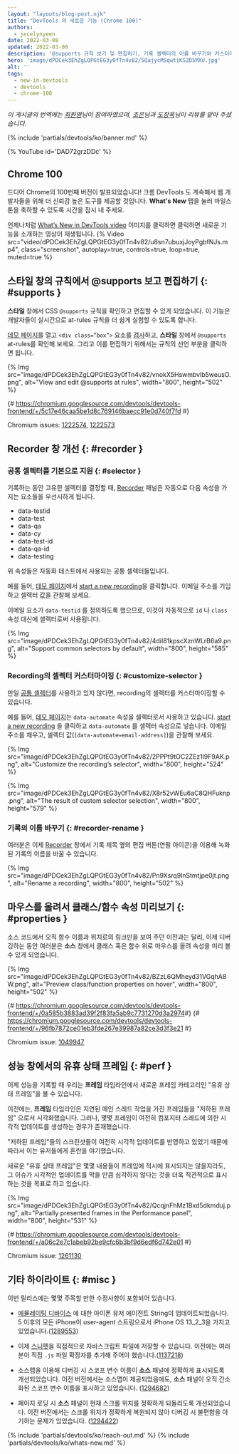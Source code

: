 ```yaml
---
layout: "layouts/blog-post.njk"
title: "DevTools 의 새로운 기능 (Chrome 100)"
authors:
  - jecelynyeen
date: 2022-03-08
updated: 2022-03-08
description: '@supports 규칙 보기 및 편집하기, 기록 셀렉터의 이름 바꾸기와 커스터마이제이션 외 기타 기능들'
hero: 'image/dPDCek3EhZgLQPGtEG3y0fTn4v82/5QajycMSqwtiKSZD5MXU.jpg'
alt: ''
tags:
  - new-in-devtools
  - devtools
  - chrome-100
---
```


*이 게시글의 번역에는 [최원영](https://www.linkedin.com/in/toruchoi)님이 참여하였으며, [조은](https://developers.google.com/community/experts/directory/profile/profile-eun-cho)님과 [도창욱](https://developers.google.com/community/experts/directory/profile/profile-changwook-doh)님이 리뷰를 맡아 주셨습니다.*

{% include 'partials/devtools/ko/banner.md' %}

{% YouTube id='DAD72grzDDc' %}

<!-- start: translation instructions -->
<!-- 1. Remove the "draft: true" tag above when submitting PR -->
<!-- 2. Provide translations under each of the English commented original content -->
<!-- 3. Translate the "description" tag above -->
<!-- 4. Translate all the <img> alt text -->
<!-- 5. Update the whats-new.md file -->
<!-- end: translation instructions -->

<!-- ## Chrome 100  {: #m100 } -->
## Chrome 100

<!-- Here’s to the 100th Chrome version! Chrome DevTools will continue to provide reliable tools for developers to build on the web. Take a moment to click around in the **What’s New** tab to celebrate the milestones. -->
드디어 Chrome의 100번째 버전이 발표되었습니다! 크롬 DevTools 도 계속해서 웹 개발자들을 위해 더 신뢰감 높은 도구를 제공할 것입니다. **What's New** 탭을 눌러 마일스톤을 축하할 수 있도록 시간을 잠시 내 주세요.

<!-- As usual, you can watch the latest [What’s New in DevTools video](https://goo.gle/devtools-youtube) by clicking on the image. -->
언제나처럼 [What’s New in DevTools video](https://goo.gle/devtools-youtube) 이미지를 클릭하면 클릭하면 새로운 기능을 소개하는 영상이 재생됩니다.
{% Video src="video/dPDCek3EhZgLQPGtEG3y0fTn4v82/u8sn7ubuxjJoyPgbfNJs.mp4", class="screenshot", autoplay=true, controls=true, loop=true, muted=true %}


<!-- ## View and edit @supports at rules in the Styles pane {: #supports } -->
## 스타일 창의 규칙에서 @supports 보고 편집하기 {: #supports }

<!-- You can now view and edit the CSS `@supports` at-rules in the **Styles** pane. These changes make it easier to experiment with the at-rules in real time. -->
**스타일** 창에서 CSS `@supports` 규칙을 확인하고 편집할 수 있게 되었습니다. 이 기능은 개발자들이 실시간으로 at-rules 규칙을 더 쉽게 실험할 수 있도록 합니다.

<!-- Open this [demo page](https://jec.fyi/demo/at-support), [inspect](/docs/devtools/dom/#inspect) the `<div class=”box”>` element, view the `@supports` at-rules in the **Styles** pane. Click on the rule’s declaration to edit it.  -->
[데모 페이지](https://jec.fyi/demo/at-support)를 열고 `<div class=”box”>` 요소를 [검사](/docs/devtools/dom/#inspect)하고, **스타일** 창에서 `@supports` at-rules를 확인해 보세요. 그리고 이를 편집하기 위해서는 규칙의 선언 부분을 클릭하면 됩니다.

{% Img src="image/dPDCek3EhZgLQPGtEG3y0fTn4v82/vnokX5Hswmbvlb5weusO.png", alt="View and edit @supports at rules", width="800", height="502" %}

{# https://chromium.googlesource.com/devtools/devtools-frontend/+/5c17e46caa5be1d8c769146baecc91e0d740f7fd #}

Chromium issues: [1222574](https://crbug.com/1222574), [1222573](https://crbug.com/1222573)


<!-- ## Recorder panel improvements {: #recorder } -->
## Recorder 창 개선 {: #recorder }

<!-- ### Support common selectors by default {: #selector } -->
### 공통 셀렉터를 기본으로 지원 {: #selector }

<!-- When determining an unique selector during recording, the [Recorder](/docs/devtools/recorder/) panel now automatically prefers elements with the following attributes: -->
기록하는 동안 고유한 셀렉터를 결정할 때, [Recorder](/docs/devtools/recorder/) 패널은 자동으로 다음 속성을 가지는 요소들을 우선시하게 됩니다.


- data-testid
- data-test
- data-qa
- data-cy
- data-test-id
- data-qa-id
- data-testing

<!-- The attributes above are common selectors used in test automation.  -->
위 속성들은 자동화 테스트에서 사용되는 공통 셀렉터들입니다.

<!-- For example, [start a new recording](/docs/devtools/recorder/#record) with this [demo page](https://jec.fyi/demo/recorder). Fill in an email address and observe the selector value. -->
예를 들어, [데모 페이지](https://jec.fyi/demo/recorder)에서 [start a new recording](/docs/devtools/recorder/#record)을 클릭합니다. 이메일 주소를 기입하고 셀렉터 값을 관찰해 보세요.

<!-- Since the email element has `data-testid` defined, it’s used as the selector automatically instead of the `id` or `class` attributes. -->
이메일 요소가 `data-testid` 를 정의하도록 했으므로, 이것이 자동적으로 `id` 나 `class` 속성 대신에 셀렉터로써 사용됩니다.

{% Img src="image/dPDCek3EhZgLQPGtEG3y0fTn4v82/4diI81kpscXznWLrB6a9.png", alt="Support common selectors by default", width="800", height="585" %}


<!-- ### Customize the recording’s selector {: #customize-selector } -->
### Recording의 셀렉터 커스터마이징 {: #customize-selector }

<!-- You can customize the selector of a recording if you are not using the [common selectors](/docs/devtools/recorder/#selector). -->

만일 [공통 셀렉터](/docs/devtools/recorder/#selector)를 사용하고 있지 않다면, recording의 셀렉터를 커스터마이징할 수 있습니다.

<!-- For example, this [demo page](https://jec.fyi/demo/recorder) uses the `data-automate` attribute as the selector. [start a new recording](/docs/devtools/recorder/#record) and enter the `data-automate` as the selector attribute. Fill in an email address and observe the selector value (`[data-automate=email-address]`). -->

예를 들어, [데모 페이지](https://jec.fyi/demo/recorder)는 `data-automate` 속성을 셀렉터로서 사용하고 있습니다. [start a new recording](/docs/devtools/recorder/#record) 을 클릭하고 `data-automate` 를 셀렉터 속성으로 넣습니다. 이메일 주소를 채우고, 셀렉터 값(`[data-automate=email-address]`)을 관찰해 보세요.

{% Img src="image/dPDCek3EhZgLQPGtEG3y0fTn4v82/2PPPt9tOC2ZEz1l9F9AK.png", alt="Customize the recording’s selector", width="800", height="524" %}

{% Img src="image/dPDCek3EhZgLQPGtEG3y0fTn4v82/X8r52vWEu6aC8QHFuknp.png", alt="The result of custom selector selection", width="800", height="579" %}


<!-- ### Rename a recording {: #recorder-rename } -->
### 기록의 이름 바꾸기 {: #recorder-rename }

<!-- You can now rename a recording in the [Recorder](/docs/devtools/recorder/) panel with the edit button (pencil icon) next to the recording’s title. -->
여러분은 이제 [Recorder](/docs/devtools/recorder/) 창에서 기록 제목 옆의 편집 버튼(연필 아이콘)을 이용해 녹화된 기록의 이름을 바꿀 수 있습니다.

{% Img src="image/dPDCek3EhZgLQPGtEG3y0fTn4v82/Pn9Xsrq9lnStmtjpe0jt.png", alt="Rename a recording", width="800", height="502" %}


<!-- ## Preview class/function properties on hover {: #properties } -->
## 마우스를 올려서 클래스/함수 속성 미리보기 {: #properties }

<!-- You can now hover over a class or function in the **Sources** panel during debugging to preview its properties. Previously, it only showed the function name and a link to its location in the source code. -->
소스 코드에서 오직 함수 이름과 위치로의 링크만을 보여 주던 이전과는 달리, 이제 디버깅하는 동안 여러분은 **소스** 창에서 클래스 혹은 함수 위로 마우스를 올려 속성을 미리 볼 수 있게 되었습니다.

{% Img src="image/dPDCek3EhZgLQPGtEG3y0fTn4v82/BZzL6QMheyd31VGqhA8W.png", alt="Preview class/function properties on hover", width="800", height="502" %}

{# https://chromium.googlesource.com/devtools/devtools-frontend/+/0a585b3883ad39f2f83fa5ab9c7731270d3a2974 ​#}
{# https://chromium.googlesource.com/devtools/devtools-frontend/+/96fb7872ce01eb3fde267e39987a82ce3d3f3e21 #}

Chromium issue: [1049947](https://crbug.com/1049947)


<!-- ## Partially presented frames in the Performance panel {: #perf } -->
## 성능 창에서의 유휴 상태 프레임 {: #perf }

<!-- Performance recording now displays a new frame category "Partially presented frames" in the **Frames** timeline.  -->
이제 성능을 기록할 때 우리는 **프레임** 타임라인에서 새로운 프레임 카테고리인 "유휴 상태 프레임"을 볼 수 있습니다.

<!-- Previously, the **Frames** timeline visualizes any frames with delayed main-thread work as "dropped frames". However, there are cases where some frames may still produce visual updates (e.g. scrolling) driven by the compositor thread. -->
이전에는, **프레임** 타임라인은 지연된 메인 스레드 작업을 가진 프레임들을 "저하된 프레임" 으로서 시각화했습니다. 그러나, 몇몇 프레임이 여전히 컴포지터 스레드에 의한 시각적 업데이트를 생성하는 경우가 존재했습니다.

<!-- This leads to user confusion because the screenshots of these “Dropped frames” are still reflecting visual updates.  -->
"저하된 프레임"들의 스크린샷들이 여전히 시각적 업데이트를 반영하고 있었기 때문에 따라서 이는 유저들에게 혼란을 야기했습니다.

<!-- The new "Partially presented frames" aims to indicate more intuitively that although some content is not presented timely in the frame, but the issue is not so severe as to block visual updates altogether. -->
새로운 "유휴 상태 프레임"은 몇몇 내용들이 프레임에 적시에 표시되지는 않을지라도, 그 이슈가 시각적인 업데이트를 막을 만큼 심각하지 않다는 것을 더욱 직관적으로 표시하는 것을 목표로 하고 있습니다.

{% Img src="image/dPDCek3EhZgLQPGtEG3y0fTn4v82/QcqjnFhMz1Bxd5dkmduj.png", alt="Partially presented frames in the Performance panel", width="800", height="531" %}

{# https://chromium.googlesource.com/devtools/devtools-frontend/+/a06c2e7c1abeb92be9cfc6b3bf9d6edf6d742e01 #}

Chromium issue: [1261130](https://crbug.com/1261130)


<!-- ## Miscellaneous highlights {: #misc } -->
## 기타 하이라이트 {: #misc }

<!-- These are some noteworthy fixes in this release: -->
이번 릴리스에는 몇몇 주목할 만한 수정사항이 포함되어 있습니다.

<!-- - Updated iPhone user agent strings for [emulated devices](/docs/devtools/device-mode/#device). All iPhone versions after 5 have a user-agent string with iPhone OS 13_2_3. ([1289553](https://crbug.com/1289553)) -->
- [에뮬레이팅 디바이스](/docs/devtools/device-mode/#device) 에 대한 아이폰 유저 에이전트 String이 업데이트되었습니다.  5 이후의 모든 iPhone이 user-agent 스트링으로서 iPhone OS 13_2_3을 가지고 있었습니다.([1289553](https://crbug.com/1289553))

<!-- - You can now save [snippet](/docs/devtools/javascript/snippets/) as a JavaScript file directly. Previously, you needed to append `.js` file extension manually. ([1137218](https://crbug.com/1137218)) -->
- 이제 [스니펫](/docs/devtools/javascript/snippets/)을 직접적으로 자바스크립트 파일에 저장할 수 있습니다. 이전에는 여러분이 직접 `.js` 파일 확장자를 추가해 주어야 했습니다.([1137218](https://crbug.com/1137218))

<!-- - The **Sources** panel now correctly displays scope variable names when debugging with sourcemap. Previously, the **Sources** panel displays minified scope variable names despite sourcemap being provided. ([1294682](https://crbug.com/1294682))  -->
- 소스맵을 이용해 디버깅 시 스코프 변수 이름이 **소스** 패널에 정확하게 표시되도록 개선되었습니다. 이전 버전에서는 소스맵이 제공되었음에도, **소스** 패널이 오직 간소화된 스코프 변수 이름을 표시하고 있었습니다. ([1294682](https://crbug.com/1294682))

<!-- - The **Sources** panel now restores scroll position correctly on page load. Previously, the position was not restored correctly causing inconvenience in debugging. ([1294422](https://crbug.com/1294422))  -->
- 페이지 로딩 시 **소스** 패널이 현재 스크롤 위치를 정확하게 되돌리도록 개선되었습니다. 이전 버전에서는 스크롤 위치가 정확하게 복원되지 않아 디버깅 시 불편함을 야기하는 문제가 있었습니다. ([1294422](https://crbug.com/1294422))

{% include 'partials/devtools/ko/reach-out.md' %}
{% include 'partials/devtools/ko/whats-new.md' %}
